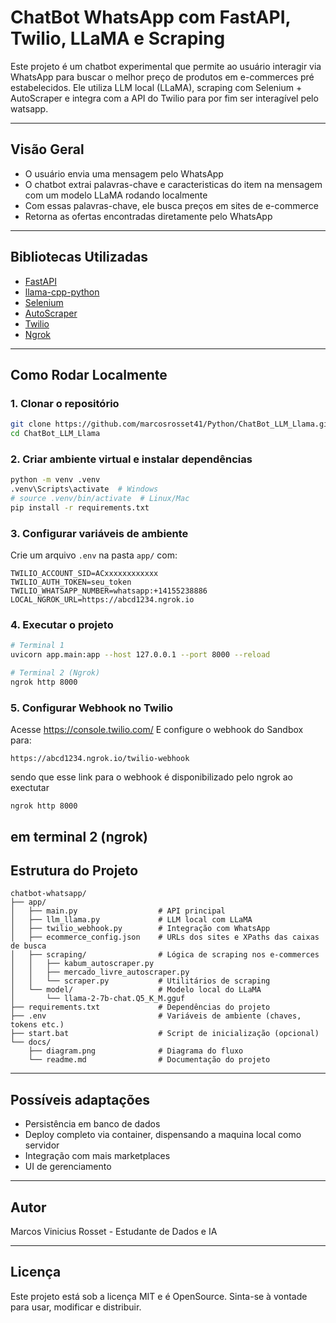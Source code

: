 #  ChatBot WhatsApp com FastAPI, Twilio, LLaMA e Scraping

Este projeto é um chatbot experimental que permite ao usuário interagir via WhatsApp para buscar o melhor preço de produtos em e-commerces pré estabelecidos. Ele utiliza LLM local (LLaMA), scraping com Selenium + AutoScraper e integra com a API do Twilio para por fim ser interagível pelo watsapp.

---

##  Visão Geral

- O usuário envia uma mensagem pelo WhatsApp
- O chatbot extrai palavras-chave e caracteristicas do item na mensagem com um modelo LLaMA rodando localmente
- Com essas palavras-chave, ele busca preços em sites de e-commerce
- Retorna as ofertas encontradas diretamente pelo WhatsApp

---

## Bibliotecas Utilizadas

- [FastAPI](https://fastapi.tiangolo.com/) 
- [llama-cpp-python](https://github.com/abetlen/llama-cpp-python) 
- [Selenium](https://www.selenium.dev/) 
- [AutoScraper](https://github.com/alirezamika/autoscraper) 
- [Twilio](https://www.twilio.com/) 
- [Ngrok](https://ngrok.com/)

---

## Como Rodar Localmente

### 1. Clonar o repositório
```bash
git clone https://github.com/marcosrosset41/Python/ChatBot_LLM_Llama.git
cd ChatBot_LLM_Llama
```

### 2. Criar ambiente virtual e instalar dependências
```bash
python -m venv .venv
.venv\Scripts\activate  # Windows
# source .venv/bin/activate  # Linux/Mac
pip install -r requirements.txt
```

### 3. Configurar variáveis de ambiente
Crie um arquivo `.env` na pasta `app/` com:
```env
TWILIO_ACCOUNT_SID=ACxxxxxxxxxxxx
TWILIO_AUTH_TOKEN=seu_token
TWILIO_WHATSAPP_NUMBER=whatsapp:+14155238886
LOCAL_NGROK_URL=https://abcd1234.ngrok.io
```

### 4. Executar o projeto
```bash
# Terminal 1
uvicorn app.main:app --host 127.0.0.1 --port 8000 --reload

# Terminal 2 (Ngrok)
ngrok http 8000
```

### 5. Configurar Webhook no Twilio
Acesse https://console.twilio.com/
E configure o webhook do Sandbox para:
```
https://abcd1234.ngrok.io/twilio-webhook
```
sendo que esse link para o webhook é disponibilizado pelo ngrok ao exectutar
```
ngrok http 8000
```
em terminal 2 (ngrok)
---

## Estrutura do Projeto

```
chatbot-whatsapp/
├── app/
│   ├── main.py                  # API principal
│   ├── llm_llama.py             # LLM local com LLaMA
│   ├── twilio_webhook.py        # Integração com WhatsApp
│   ├── ecommerce_config.json    # URLs dos sites e XPaths das caixas de busca
│   ├── scraping/                # Lógica de scraping nos e-commerces
│   │   ├── kabum_autoscraper.py
│   │   ├── mercado_livre_autoscraper.py
│   │   └── scraper.py           # Utilitários de scraping
│   └── model/                   # Modelo local do LLaMA
│       └── llama-2-7b-chat.Q5_K_M.gguf
├── requirements.txt             # Dependências do projeto
├── .env                         # Variáveis de ambiente (chaves, tokens etc.)
├── start.bat                    # Script de inicialização (opcional)
└── docs/
    ├── diagram.png              # Diagrama do fluxo
    └── readme.md                # Documentação do projeto

```

---

## Possíveis adaptações
- Persistência em banco de dados
- Deploy completo via container, dispensando a maquina local como servidor
- Integração com mais marketplaces
- UI de gerenciamento

---

##  Autor
Marcos Vinicius Rosset - Estudante de Dados e IA

---

## Licença
Este projeto está sob a licença MIT e é OpenSource. Sinta-se à vontade para usar, modificar e distribuir.

